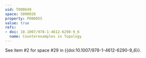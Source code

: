 ```yaml
---
uid: T000649
space: S000026
property: P000055
value: true
refs:
- doi: 10.1007/978-1-4612-6290-9_6
  name: Counterexamples in Topology
---
```


See item #2 for space #29 in {{doi:10.1007/978-1-4612-6290-9_6}}.
